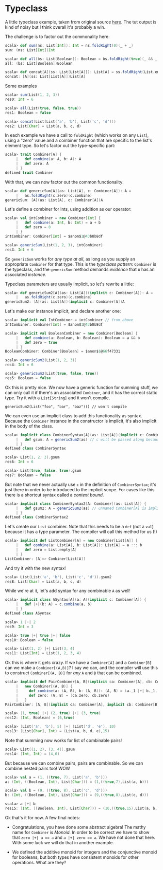 Typeclass
=========

A little typeclass example, taken from original source [here](https://github.com/tpolecat/examples/blob/master/src/main/scala/eg/Typeclass.scala). The tut output is kind of 
noisy but I think overall it's probably a win.

The challenge is to factor out the commonality here:

```scala
scala> def sum(ns: List[Int]): Int = ns.foldRight(0)(_ + _)
sum: (ns: List[Int])Int

scala> def all(bs: List[Boolean]): Boolean = bs.foldRight(true)(_ && _)
all: (bs: List[Boolean])Boolean

scala> def concat[A](ss: List[List[A]]): List[A] = ss.foldRight(List.empty[A])(_ ::: _)
concat: [A](ss: List[List[A]])List[A]
```

Some examples

```scala
scala> sum(List(1, 2, 3))
res0: Int = 6

scala> all(List(true, false, true))
res1: Boolean = false

scala> concat(List(List('a', 'b'), List('c', 'd')))
res2: List[Char] = List(a, b, c, d)
```

In each example we have a call to `foldRight` (which works on any `List`), using a "zero" value and a combiner function that are specific to the list's element type. So let's factor out the type-specific part:

```scala
scala> trait Combiner[A] {
     |   def combine(a: A, b: A): A
     |   def zero: A
     | }
defined trait Combiner
```

With that, we can now factor out the common functionality:

```scala
scala> def genericSum[A](as: List[A], c: Combiner[A]): A =
     |   as.foldRight(c.zero)(c.combine)
genericSum: [A](as: List[A], c: Combiner[A])A
```

Let's define a combiner for Ints, using addition as our operator:

```scala
scala> val intCombiner = new Combiner[Int] {
     |   def combine(a: Int, b: Int) = a + b
     |   def zero = 0
     | }
intCombiner: Combiner[Int] = $anon$1@43b8b8df

scala> genericSum(List(1, 2, 3), intCombiner)
res3: Int = 6
```

So `genericSum` works for _any type at all_, as long as you supply an appropriate `Combiner` for that type. This is the *typeclass pattern*: `Combiner` is the typeclass, and the `genericSum` method demands *evidence* that `A` has an associated *instance*.

Typeclass parameters are usually implicit, so let's rewrite a little:

```scala
scala> def genericSum2[A](as: List[A])(implicit c: Combiner[A]): A =
     |   as.foldRight(c.zero)(c.combine)
genericSum2: [A](as: List[A])(implicit c: Combiner[A])A
```

Let's make our instance implicit, and declare another one:

```scala
scala> implicit val IntCombiner = intCombiner // from above
IntCombiner: Combiner[Int] = $anon$1@43b8b8df

scala> implicit val BooleanCombiner = new Combiner[Boolean] {
     |   def combine(a: Boolean, b: Boolean): Boolean = a && b
     |   def zero = true
     | }
BooleanCombiner: Combiner[Boolean] = $anon$1@66f47331

scala> genericSum2(List(1, 2, 3))
res4: Int = 6

scala> genericSum2(List(true, false, true))
res5: Boolean = false
```

Ok this is pretty nice. We now have a generic function for summing stuff, we can only call it if there's an
associated `Combiner`, and it has the correct static type. Try it with a `List[String]` and it won't compile.


    genericSum2(List("foo", "bar", "baz"))) // won't compile

We can even use an implicit class to add this functionality as syntax. Because the `Combiner` instance in the constructor is implicit, it's also implicit in the body of the class.

```scala
scala> implicit class CombinerSyntax[A](as: List[A])(implicit c: Combiner[A]) {
     |   def gsum: A = genericSum2(as) // c will be passed along because it's implicit here
     | }
defined class CombinerSyntax

scala> List(1, 2, 3).gsum
res6: Int = 6

scala> List(true, false, true).gsum
res7: Boolean = false
```

But note that we never actually use `c` in the definition of `CombinerSyntax`; it's just there in order to be introduced to the implicit scope. For cases like this there is a shortcut syntax called a *context bound*.

```scala
scala> implicit class CombinerSyntax2[A: Combiner](as: List[A]) {
     |   def gsum2: A = genericSum2(as) // unnamed Combiner[A] is implicit here
     | }
defined class CombinerSyntax2
```

Let's create our `List` combiner. Note that this needs to be a `def` (not a `val`) because it has a type parameter. The compiler will call this method for us (!)

```scala
scala> implicit def ListCombiner[A] = new Combiner[List[A]] {
     |   def combine(a: List[A], b: List[A]): List[A] = a ::: b
     |   def zero = List.empty[A]
     | }
ListCombiner: [A]=> Combiner[List[A]]
```

And try it with the new syntax!

```scala
scala> List(List('a', 'b'), List('c', 'd')).gsum2
res8: List[Char] = List(a, b, c, d)
```

While we're at it, let's add syntax for any combinable `A` as well!

```scala
scala> implicit class ASyntax[A](a: A)(implicit c: Combiner[A]) {
     |   def |+|(b: A) = c.combine(a, b)
     | }
defined class ASyntax

scala> 1 |+| 2
res9: Int = 3

scala> true |+| true |+| false
res10: Boolean = false

scala> List(1, 2) |+| List(3, 4)
res11: List[Int] = List(1, 2, 3, 4)
```

Ok this is where it gets crazy. If we have a `Combiner[A]` and a `Combiner[B]` can we make a `Combiner[(A,B)]`? I say we can, and the compiler will use this to construct `Combiner[(A, B)]` for _any_ `A` and `B` that can be combined.

```scala
scala> implicit def PairCombiner[A, B](implicit ca: Combiner[A], cb: Combiner[B]): Combiner[(A, B)] =
     |   new Combiner[(A, B)] {
     |     def combine(a: (A, B), b: (A, B)): (A, B) = (a._1 |+| b._1, a._2 |+| b._2)
     |     def zero: (A, B) = (ca.zero, cb.zero)
     |   }
PairCombiner: [A, B](implicit ca: Combiner[A], implicit cb: Combiner[B])Combiner[(A, B)]

scala> (1, true) |+| (2, true) |+| (3, true)
res12: (Int, Boolean) = (6,true)

scala> (List('a', 'b'), 5) |+| (List('d', 'e'), 10)
res13: (List[Char], Int) = (List(a, b, d, e),15)
```

Note that summing now works for list of combinable pairs!

```scala
scala> List((1, 2), (3, 4)).gsum
res14: (Int, Int) = (4,6)
```

But because we can combine pairs, pairs are combinable. So we can combine nested pairs too!  WOW

```scala
scala> val a = (1, ((true, 7), List('a', 'b')))
a: (Int, ((Boolean, Int), List[Char])) = (1,((true,7),List(a, b)))

scala> val b = (9, ((true, 8), List('c', 'd')))
b: (Int, ((Boolean, Int), List[Char])) = (9,((true,8),List(c, d)))

scala> a |+| b
res15: (Int, ((Boolean, Int), List[Char])) = (10,((true,15),List(a, b, c, d)))
```

Ok that's it for now. A few final notes:

* Congratulations, you have done some abstract algebra! The mathy name for `Combiner` is *Monoid*. In order to be correct we have to show that `zero |+| a == a` and `a |+| zero == a`. We have not done that here. With some luck we will do that in another example.

* We defined the additive monoid for integers and the conjunctive monoid for booleans, but both types have consistent monoids for other operations. What are they?


